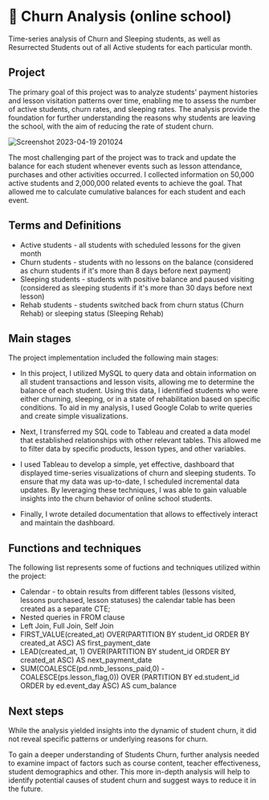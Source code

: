 # 🎈 Churn Analysis (online school)
Time-series analysis of Churn and Sleeping students, as well as Resurrected Students out of all Active students for each particular month. 

## Project 

The primary goal of this project was to analyze students' payment histories and lesson visitation patterns over time, enabling me to assess the number of active students, churn rates, and sleeping rates. 
The analysis provide the foundation for further understanding the reasons why students are leaving the school, with the aim of reducing the rate of student churn.

![Screenshot 2023-04-19 201024](https://user-images.githubusercontent.com/116592259/233165468-2fbac4bc-e8ed-46bb-8898-361bdff86ddf.png)

The most challenging part of the project was to track and update the balance for each student whenever events such as lesson attendance, purchases and other activities occurred. 
I collected information on 50,000 active students and 2,000,000 related events to achieve the goal. 
That allowed me to calculate cumulative balances for each student and each event.

## Terms and Definitions

* Active students - all students with scheduled lessons for the given month
* Churn students - students with no lessons on the balance (considered as churn students if it's more than 8 days before next payment)
* Sleeping  students - students with positive balance and paused visiting (considered as sleeping students if it's more than 30 days before next lesson)
* Rehab students - students switched back from churn status (Churn Rehab) or sleeping status (Sleeping Rehab)

## Main stages

The project implementation included the following main stages:

* In this project, I utilized MySQL to query data and obtain information on all student transactions and lesson visits, allowing me to determine the balance of each student. Using this data, I identified students who were either churning, sleeping, or in a state of rehabilitation based on specific conditions. To aid in my analysis, I used Google Colab to write queries and create simple visualizations.

* Next, I transferred my SQL code to Tableau and created a data model that established relationships with other relevant tables. This allowed me to filter data by specific products, lesson types, and other variables.

* I used Tableau to develop a simple, yet effective, dashboard that displayed time-series visualizations of churn and sleeping students. To ensure that my data was up-to-date, I scheduled incremental data updates. By leveraging these techniques, I was able to gain valuable insights into the churn behavior of online school students.

* Finally, I wrote detailed documentation that allows to effectively interact and maintain the dashboard.

## Functions and techniques

The following list represents some of fuctions and techniques utilized within the project:

* Calendar - to obtain results from different tables (lessons visited, lessons purchased, lesson statuses) the calendar table has been created as a separate CTE;
* Nested queries in FROM clause
* Left Join, Full Join, Self Join
* FIRST_VALUE(created_at) OVER(PARTITION BY student_id ORDER BY created_at ASC)   AS first_payment_date
* LEAD(created_at, 1) OVER(PARTITION BY student_id ORDER BY created_at ASC)       AS next_payment_date
* SUM(COALESCE(pd.nmb_lessons_paid,0)  - COALESCE(ps.lesson_flag,0)) OVER (PARTITION BY ed.student_id ORDER by ed.event_day ASC)  AS cum_balance

## Next steps

While the analysis yielded insights into the dynamic of student churn, it did not reveal specific patterns or underlying reasons for churn. 

To gain a deeper understanding of Students Churn, further analysis needed to examine impact of factors such as course content, teacher effectiveness, student demographics and other. This more in-depth analysis will help to identify potential causes of student churn and suggest ways to reduce it in the future.
